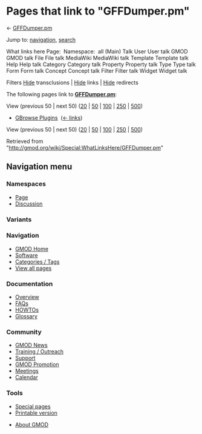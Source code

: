 <div id="mw-page-base" class="noprint">

</div>

<div id="mw-head-base" class="noprint">

</div>

<div id="content" class="mw-body" role="main">

<span id="top"></span>

<div id="mw-js-message" style="display:none;">

</div>



# <span dir="auto">Pages that link to "GFFDumper.pm"</span>

<div id="bodyContent">

<div id="contentSub">

← [GFFDumper.pm](/wiki/GFFDumper.pm "GFFDumper.pm")

</div>

<div id="jump-to-nav" class="mw-jump">

Jump to: [navigation](#mw-navigation), [search](#p-search)

</div>

<div id="mw-content-text">

What links here Page:  Namespace:  all (Main) Talk User User talk GMOD
GMOD talk File File talk MediaWiki MediaWiki talk Template Template talk
Help Help talk Category Category talk Property Property talk Type Type
talk Form Form talk Concept Concept talk Filter Filter talk Widget
Widget talk

Filters
[Hide](/mediawiki/index.php?title=Special:WhatLinksHere/GFFDumper.pm&hidetrans=1 "Special:WhatLinksHere/GFFDumper.pm")
transclusions \|
[Hide](/mediawiki/index.php?title=Special:WhatLinksHere/GFFDumper.pm&hidelinks=1 "Special:WhatLinksHere/GFFDumper.pm")
links \|
[Hide](/mediawiki/index.php?title=Special:WhatLinksHere/GFFDumper.pm&hideredirs=1 "Special:WhatLinksHere/GFFDumper.pm")
redirects

The following pages link to
**[GFFDumper.pm](/wiki/GFFDumper.pm "GFFDumper.pm")**:

View (previous 50 \| next 50)
([20](/mediawiki/index.php?title=Special:WhatLinksHere/GFFDumper.pm&limit=20 "Special:WhatLinksHere/GFFDumper.pm")
\|
[50](/mediawiki/index.php?title=Special:WhatLinksHere/GFFDumper.pm&limit=50 "Special:WhatLinksHere/GFFDumper.pm")
\|
[100](/mediawiki/index.php?title=Special:WhatLinksHere/GFFDumper.pm&limit=100 "Special:WhatLinksHere/GFFDumper.pm")
\|
[250](/mediawiki/index.php?title=Special:WhatLinksHere/GFFDumper.pm&limit=250 "Special:WhatLinksHere/GFFDumper.pm")
\|
[500](/mediawiki/index.php?title=Special:WhatLinksHere/GFFDumper.pm&limit=500 "Special:WhatLinksHere/GFFDumper.pm"))

- [GBrowse Plugins](/wiki/GBrowse_Plugins "GBrowse Plugins") ‎
  <span class="mw-whatlinkshere-tools">([←
  links](/mediawiki/index.php?title=Special:WhatLinksHere&target=GBrowse+Plugins "Special:WhatLinksHere"))</span>

View (previous 50 \| next 50)
([20](/mediawiki/index.php?title=Special:WhatLinksHere/GFFDumper.pm&limit=20 "Special:WhatLinksHere/GFFDumper.pm")
\|
[50](/mediawiki/index.php?title=Special:WhatLinksHere/GFFDumper.pm&limit=50 "Special:WhatLinksHere/GFFDumper.pm")
\|
[100](/mediawiki/index.php?title=Special:WhatLinksHere/GFFDumper.pm&limit=100 "Special:WhatLinksHere/GFFDumper.pm")
\|
[250](/mediawiki/index.php?title=Special:WhatLinksHere/GFFDumper.pm&limit=250 "Special:WhatLinksHere/GFFDumper.pm")
\|
[500](/mediawiki/index.php?title=Special:WhatLinksHere/GFFDumper.pm&limit=500 "Special:WhatLinksHere/GFFDumper.pm"))

</div>

<div class="printfooter">

Retrieved from
"<http://gmod.org/wiki/Special:WhatLinksHere/GFFDumper.pm>"

</div>

<div id="catlinks" class="catlinks catlinks-allhidden">

</div>

<div class="visualClear">

</div>

</div>

</div>

<div id="mw-navigation">

## Navigation menu

<div id="mw-head">



<div id="left-navigation">

<div id="p-namespaces" class="vectorTabs" role="navigation"
aria-labelledby="p-namespaces-label">

### Namespaces

- <span id="ca-nstab-main"><a href="/wiki/GFFDumper.pm" accesskey="c"
  title="View the content page [c]">Page</a></span>
- <span id="ca-talk"><a
  href="/mediawiki/index.php?title=Talk:GFFDumper.pm&amp;action=edit&amp;redlink=1"
  accesskey="t"
  title="Discussion about the content page [t]">Discussion</a></span>

</div>

<div id="p-variants" class="vectorMenu emptyPortlet" role="navigation"
aria-labelledby="p-variants-label">

### 

### Variants[](#)

<div class="menu">

</div>

</div>

</div>

<div id="right-navigation">





</div>



</div>

</div>

</div>

<div id="mw-panel">

<div id="p-logo" role="banner">

<a href="/wiki/Main_Page"
style="background-image: url(http://gmod.org/images/GMOD-cogs.png);"
title="Visit the main page"></a>

</div>

<div id="p-Navigation" class="portal" role="navigation"
aria-labelledby="p-Navigation-label">

### Navigation

<div class="body">

- <span id="n-GMOD-Home">[GMOD Home](/wiki/Main_Page)</span>
- <span id="n-Software">[Software](/wiki/GMOD_Components)</span>
- <span id="n-Categories-.2F-Tags">[Categories /
  Tags](/wiki/Categories)</span>
- <span id="n-View-all-pages">[View all
  pages](/wiki/Special:AllPages)</span>

</div>

</div>

<div id="p-Documentation" class="portal" role="navigation"
aria-labelledby="p-Documentation-label">

### Documentation

<div class="body">

- <span id="n-Overview">[Overview](/wiki/Overview)</span>
- <span id="n-FAQs">[FAQs](/wiki/Category:FAQ)</span>
- <span id="n-HOWTOs">[HOWTOs](/wiki/Category:HOWTO)</span>
- <span id="n-Glossary">[Glossary](/wiki/Glossary)</span>

</div>

</div>

<div id="p-Community" class="portal" role="navigation"
aria-labelledby="p-Community-label">

### Community

<div class="body">

- <span id="n-GMOD-News">[GMOD News](/wiki/GMOD_News)</span>
- <span id="n-Training-.2F-Outreach">[Training /
  Outreach](/wiki/Training_and_Outreach)</span>
- <span id="n-Support">[Support](/wiki/Support)</span>
- <span id="n-GMOD-Promotion">[GMOD
  Promotion](/wiki/GMOD_Promotion)</span>
- <span id="n-Meetings">[Meetings](/wiki/Meetings)</span>
- <span id="n-Calendar">[Calendar](/wiki/Calendar)</span>

</div>

</div>

<div id="p-tb" class="portal" role="navigation"
aria-labelledby="p-tb-label">

### Tools

<div class="body">

- <span id="t-specialpages"><a href="/wiki/Special:SpecialPages" accesskey="q"
  title="A list of all special pages [q]">Special pages</a></span>
- <span id="t-print"><a
  href="/mediawiki/index.php?title=Special:WhatLinksHere/GFFDumper.pm&amp;printable=yes"
  rel="alternate" accesskey="p"
  title="Printable version of this page [p]">Printable version</a></span>

</div>

</div>

</div>

</div>

<div id="footer" role="contentinfo">

- <span id="footer-places-about">[About
  GMOD](/wiki/GMOD:About "GMOD:About")</span>

<!-- -->






</div>
